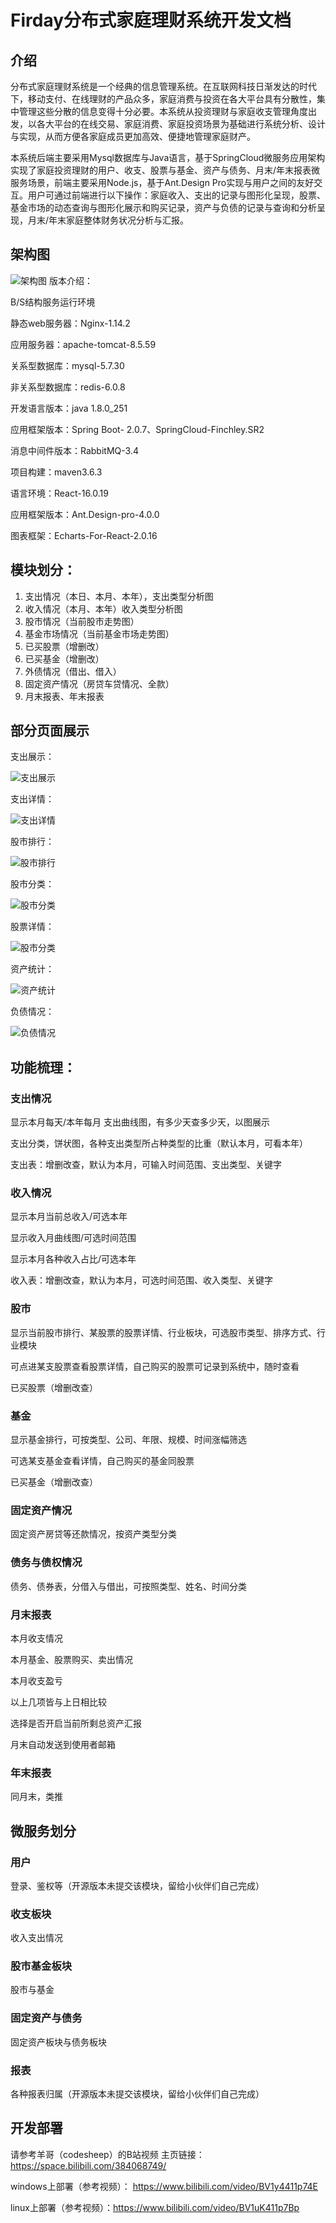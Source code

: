# Firday分布式家庭理财系统开发文档

## 介绍

​	分布式家庭理财系统是一个经典的信息管理系统。在互联网科技日渐发达的时代下，移动支付、在线理财的产品众多，家庭消费与投资在各大平台具有分散性，集中管理这些分散的信息变得十分必要。本系统从投资理财与家庭收支管理角度出发，以各大平台的在线交易、家庭消费、家庭投资场景为基础进行系统分析、设计与实现，从而方便各家庭成员更加高效、便捷地管理家庭财产。

​	本系统后端主要采用Mysql数据库与Java语言，基于SpringCloud微服务应用架构实现了家庭投资理财的用户、收支、股票与基金、资产与债务、月末/年末报表微服务场景，前端主要采用Node.js，基于Ant.Design Pro实现与用户之间的友好交互。用户可通过前端进行以下操作：家庭收入、支出的记录与图形化呈现，股票、基金市场的动态查询与图形化展示和购买记录，资产与负债的记录与查询和分析呈现，月末/年末家庭整体财务状况分析与汇报。

## 架构图

![架构图](https://images.gitee.com/uploads/images/2021/0420/154740_8c7c2bc5_7419849.jpeg "图3-1.jpg")
版本介绍：

B/S结构服务运行环境

静态web服务器：Nginx-1.14.2

应用服务器：apache-tomcat-8.5.59

关系型数据库：mysql-5.7.30

非关系型数据库：redis-6.0.8

开发语言版本：java 1.8.0_251

应用框架版本：Spring Boot- 2.0.7、SpringCloud-Finchley.SR2

消息中间件版本：RabbitMQ-3.4

项目构建：maven3.6.3

语言环境：React-16.0.19

应用框架版本：Ant.Design-pro-4.0.0

图表框架：Echarts-For-React-2.0.16



## 模块划分：

1. 支出情况（本日、本月、本年），支出类型分析图
2. 收入情况（本月、本年）收入类型分析图
3. 股市情况（当前股市走势图）
4. 基金市场情况（当前基金市场走势图）
5. 已买股票（增删改）
6. 已买基金（增删改）
7. 外债情况（借出、借入）
8. 固定资产情况（房贷车贷情况、全款）
9. 月末报表、年末报表

## 部分页面展示

支出展示：

![支出展示](https://images.gitee.com/uploads/images/2021/0420/154818_6e46f0cc_7419849.png "图4-11.png")

支出详情：

![支出详情](https://images.gitee.com/uploads/images/2021/0420/154846_8ee73509_7419849.png "图4-12.png")

股市排行：

![股市排行](https://images.gitee.com/uploads/images/2021/0420/154918_8d25607b_7419849.png "图4-15.png")

股市分类：

![股市分类](https://images.gitee.com/uploads/images/2021/0420/154937_0d13505a_7419849.png "图4-16.png")

股票详情：

![股市分类](https://images.gitee.com/uploads/images/2021/0420/154949_a10ee124_7419849.png "图4-17.png")

资产统计：

![资产统计](https://images.gitee.com/uploads/images/2021/0420/155009_8539a524_7419849.png "图4-20.png")

负债情况：

![负债情况](https://images.gitee.com/uploads/images/2021/0420/155023_bec5980d_7419849.png "图4-22.png")



## 功能梳理：

### 支出情况

显示本月每天/本年每月 支出曲线图，有多少天查多少天，以图展示

支出分类，饼状图，各种支出类型所占种类型的比重（默认本月，可看本年）

支出表：增删改查，默认为本月，可输入时间范围、支出类型、关键字



### 收入情况

显示本月当前总收入/可选本年

显示收入月曲线图/可选时间范围

显示本月各种收入占比/可选本年

收入表：增删改查，默认为本月，可选时间范围、收入类型、关键字



### 股市

显示当前股市排行、某股票的股票详情、行业板块，可选股市类型、排序方式、行业模块

可点进某支股票查看股票详情，自己购买的股票可记录到系统中，随时查看

已买股票（增删改查）

### 基金

显示基金排行，可按类型、公司、年限、规模、时间涨幅筛选

可选某支基金查看详情，自己购买的基金同股票

已买基金（增删改查）

### 固定资产情况

固定资产房贷等还款情况，按资产类型分类



### 债务与债权情况

债务、债券表，分借入与借出，可按照类型、姓名、时间分类



### 月末报表

本月收支情况

本月基金、股票购买、卖出情况

本月收支盈亏

以上几项皆与上日相比较

选择是否开启当前所剩总资产汇报

月末自动发送到使用者邮箱



### 年末报表

同月末，类推





## 微服务划分

### 用户

登录、鉴权等（开源版本未提交该模块，留给小伙伴们自己完成）

### 收支板块

收入支出情况

### 股市基金板块

股市与基金

### 固定资产与债务

固定资产板块与债务板块

### 报表

各种报表归属（开源版本未提交该模块，留给小伙伴们自己完成）

## 开发部署
请参考羊哥（codesheep）的B站视频  主页链接：https://space.bilibili.com/384068749/


windows上部署（参考视频）： https://www.bilibili.com/video/BV1y4411p74E

linux上部署（参考视频）：https://www.bilibili.com/video/BV1uK411p7Bp
